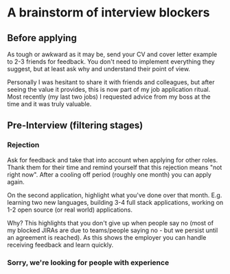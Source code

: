 # A brainstorm of interview blockers

## Before applying

As tough or awkward as it may be, send your CV and cover letter example to 2-3 friends for feedback. You don't need to implement everything they suggest, but at least ask why and understand their point of view. 

Personally I was hesitant to share it with friends and colleagues, but after seeing the value it provides, this is now part of my job application ritual. Most recently (my last two jobs) I requested advice from my boss at the time and it was truly valuable. 

## Pre-Interview (filtering stages)

### Rejection
Ask for feedback and take that into account when applying for other roles. Thank them for their time and remind yourself that this rejection means "not right now". After a cooling off period (roughly one month) you can apply again. 

On the second application, highlight what you've done over that month. E.g. learning two new languages, building 3-4 full stack applications, working on 1-2 open source (or real world) applications. 

Why? This highlights that you don't give up when people say no (most of my blocked JIRAs are due to teams/people saying no - but we persist until an agreement is reached). As this shows the employer you can handle receiving feedback and learn quickly. 

### Sorry, we're looking for people with experience

